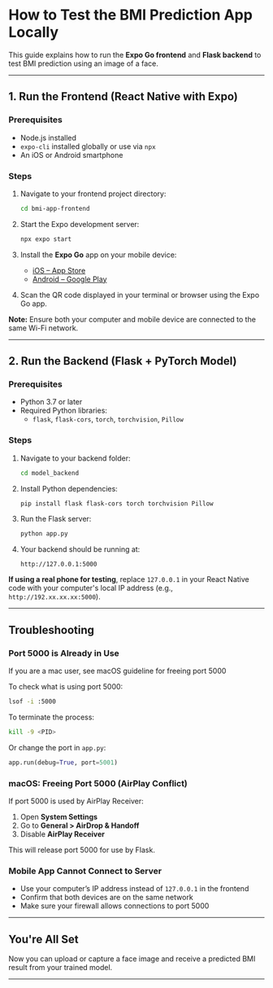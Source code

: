 # How to Test the BMI Prediction App Locally

This guide explains how to run the **Expo Go frontend** and **Flask backend** to test BMI prediction using an image of a face.

---

## 1. Run the Frontend (React Native with Expo)

### Prerequisites

- Node.js installed
- `expo-cli` installed globally or use via `npx`
- An iOS or Android smartphone

### Steps

1. Navigate to your frontend project directory:

   ```bash
   cd bmi-app-frontend
   ```

2. Start the Expo development server:

   ```bash
   npx expo start
   ```

3. Install the **Expo Go** app on your mobile device:
   - [iOS – App Store](https://apps.apple.com/app/expo-go/id982107779)
   - [Android – Google Play](https://play.google.com/store/apps/details?id=host.exp.exponent)

4. Scan the QR code displayed in your terminal or browser using the Expo Go app.

**Note:** Ensure both your computer and mobile device are connected to the same Wi-Fi network.

---

## 2. Run the Backend (Flask + PyTorch Model)

### Prerequisites

- Python 3.7 or later
- Required Python libraries:
  - `flask`, `flask-cors`, `torch`, `torchvision`, `Pillow`

### Steps

1. Navigate to your backend folder:

   ```bash
   cd model_backend
   ```

2. Install Python dependencies:

   ```bash
   pip install flask flask-cors torch torchvision Pillow
   ```

3. Run the Flask server:

   ```bash
   python app.py
   ```

4. Your backend should be running at:

   ```
   http://127.0.0.1:5000
   ```

**If using a real phone for testing**, replace `127.0.0.1` in your React Native code with your computer's local IP address (e.g., `http://192.xx.xx.xx:5000`).

---

## Troubleshooting

### Port 5000 is Already in Use

If you are a mac user, see macOS guideline for freeing port 5000

To check what is using port 5000:

```bash
lsof -i :5000
```

To terminate the process:

```bash
kill -9 <PID>
```

Or change the port in `app.py`:

```python
app.run(debug=True, port=5001)
```

### macOS: Freeing Port 5000 (AirPlay Conflict)

If port 5000 is used by AirPlay Receiver:

1. Open **System Settings**
2. Go to **General > AirDrop & Handoff**
3. Disable **AirPlay Receiver**

This will release port 5000 for use by Flask.

### Mobile App Cannot Connect to Server

- Use your computer’s IP address instead of `127.0.0.1` in the frontend
- Confirm that both devices are on the same network
- Make sure your firewall allows connections to port 5000

---

## You're All Set

Now you can upload or capture a face image and receive a predicted BMI result from your trained model.

---